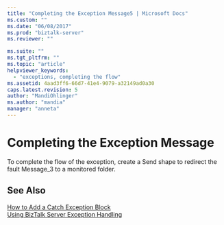 ```yaml
---
title: "Completing the Exception Message5 | Microsoft Docs"
ms.custom: ""
ms.date: "06/08/2017"
ms.prod: "biztalk-server"
ms.reviewer: ""

ms.suite: ""
ms.tgt_pltfrm: ""
ms.topic: "article"
helpviewer_keywords: 
  - "exceptions, completing the flow"
ms.assetid: 4aad3ff6-66d7-41e4-9079-a32149ad0a30
caps.latest.revision: 5
author: "MandiOhlinger"
ms.author: "mandia"
manager: "anneta"
---
```

# Completing the Exception Message
To complete the flow of the exception, create a Send shape to redirect the fault Message_3 to a monitored folder.  
  
## See Also  
 [How to Add a Catch Exception Block](../core/how-to-add-a-catch-exception-block1.md)   
 [Using BizTalk Server Exception Handling](../core/using-biztalk-server-exception-handling3.md)